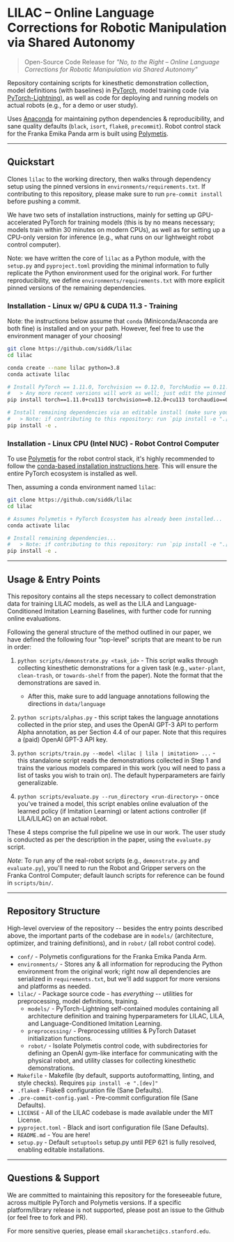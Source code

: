 # LILAC – Online Language Corrections for Robotic Manipulation via Shared Autonomy 

> Open-Source Code Release for 
> *"No, to the Right – Online Language Corrections for Robotic Manipulation via Shared Autonomy"* 

Repository containing scripts for kinesthetic demonstration collection, model definitions (with baselines) in 
[PyTorch](https://pytorch.org/), model training code 
(via [PyTorch-Lightning](https://pytorch-lightning.readthedocs.io/en/latest/)), as well as code for deploying and 
running models on actual robots (e.g., for a demo or user study).

Uses [Anaconda](https://www.anaconda.com/) for maintaining python dependencies & reproducibility, and sane quality 
defaults (`black`, `isort`, `flake8`, `precommit`). Robot control stack for the Franka Emika Panda arm is built 
using [Polymetis](https://facebookresearch.github.io/fairo/polymetis/).

---

## Quickstart

Clones `lilac` to the working directory, then walks through dependency setup using the pinned versions in
`environments/requirements.txt`. If contributing to this repository, please make sure to run `pre-commit install`
before pushing a commit.

We have two sets of installation instructions, mainly for setting up GPU-accelerated PyTorch for training models (this
is by no means necessary; models train within 30 minutes on modern CPUs), as well as for setting up a CPU-only version
for inference (e.g., what runs on our lightweight robot control computer). 

Note: we have written the core of `lilac` as a Python module, with the `setup.py` and `pyproject.toml` providing the 
minimal information to fully replicate the Python environment used for the original work. For further reproducibility,
we define `environments/requirements.txt` with more explicit pinned versions of the remaining dependencies.

### Installation - Linux w/ GPU & CUDA 11.3 - Training

Note: the instructions below assume that `conda` (Miniconda/Anaconda are both fine) is installed and on your path. 
However, feel free to use the environment manager of your choosing!

```bash
git clone https://github.com/siddk/lilac
cd lilac

conda create --name lilac python=3.8
conda activate lilac

# Install PyTorch == 1.11.0, Torchvision == 0.12.0, TorchAudio == 0.11.0 w/ CUDA Toolkit 11.3
#   > Any more recent versions will work as well; just edit the pinned versions in `requirements.txt`
pip install torch==1.11.0+cu113 torchvision==0.12.0+cu113 torchaudio==0.11.0 --extra-index-url https://download.pytorch.org/whl/cu113

# Install remaining dependencies via an editable install (make sure you're in the root of this repository!)
#   > Note: if contributing to this repository: run `pip install -e ".[dev]"` for black / flake8 / isort / pre-commit
pip install -e .
```

### Installation - Linux CPU (Intel NUC) - Robot Control Computer

To use [Polymetis](https://facebookresearch.github.io/fairo/polymetis/installation.html) for the robot control 
stack, it's highly recommended to follow the [conda-based installation instructions here](https://facebookresearch.github.io/fairo/polymetis/installation.html#from-anaconda).
This will ensure the entire PyTorch ecosystem is installed as well.

Then, assuming a conda environment named `lilac`:

```bash
git clone https://github.com/siddk/lilac
cd lilac

# Assumes Polymetis + PyTorch Ecosystem has already been installed...
conda activate lilac

# Install remaining dependencies...
#   > Note: if contributing to this repository: run `pip install -e ".[dev]"` for black / flake8 / isort / pre-commit
pip install -e .
```  

---

## Usage & Entry Points

This repository contains all the steps necessary to collect demonstration data for training LILAC models, as well as the
LILA and Language-Conditioned Imitation Learning Baselines, with further code for running online evaluations.

Following the general structure of the method outlined in our paper, we have defined the following four "top-level"
scripts that are meant to be run in order:

1. `python scripts/demonstrate.py <task_id>` - This script walks through collecting kinesthetic demonstrations for a given
    task (e.g., `water-plant`, `clean-trash`, or `towards-shelf` from the paper). Note the format that the demonstrations
    are saved in.
    + After this, make sure to add language annotations following the directions in `data/language`

2. `python scripts/alphas.py` - this script takes the language annotations collected in the prior step, and uses the
   OpenAI GPT-3 API to perform Alpha annotation, as per Section 4.4 of our paper. Note that this requires a (paid)
   OpenAI GPT-3 API key.

3. `python scripts/train.py --model <lilac | lila | imitation> ...` - this standalone script reads the demonstrations 
   collected in Step 1 and trains the various models compared in this work (you will need to pass a list of tasks you
   wish to train on). The default hyperparameters are fairly generalizable.
   
4. `python scripts/evaluate.py --run_directory <run-directory>` - once you've trained a model, this script enables online
    evaluation of the learned policy (if Imitation Learning) or latent actions controller (if LILA/LILAC) on an actual
    robot. 

These 4 steps comprise the full pipeline we use in our work. The user study is conducted as per the description in the
paper, using the `evaluate.py` script.

*Note*: To run any of the real-robot scripts (e.g., `demonstrate.py` and `evaluate.py`), you'll need to run the Robot
and Gripper servers on the Franka Control Computer; default launch scripts for reference can be found in `scripts/bin/`.

---

## Repository Structure

High-level overview of the repository -- besides the entry points described above, the important parts of the codebase
are in `models/` (architecture, optimizer, and training definitions), and in `robot/` (all robot control code).

+ `conf/` - Polymetis configurations for the Franka Emika Panda Arm.
+ `environments/` - Stores any & all information for reproducing the Python environment from the original work; right
                    now all dependencies are serialized in `requirements.txt`, but we'll add support for more versions
                    and platforms as needed. 
+ `lilac/` - Package source code - has *everything* -- utilities for preprocessing, model definitions, training.
    + `models/` - PyTorch-Lightning self-contained modules containing all architecture definition and training 
                  hyperparameters for LILAC, LILA, and Language-Conditioned Imitation Learning.
    + `preprocessing/` - Preprocessing utilities & PyTorch Dataset initialization functions.
    + `robot/` - Isolate Polymetis control code, with subdirectories for defining an OpenAI gym-like interface for 
                 communicating with the physical robot, and utility classes for collecting kinesthetic demonstrations.
+ `Makefile` - Makefile (by default, supports autoformatting, linting, and style checks). 
               Requires `pip install -e ".[dev]"`
+ `.flake8` - Flake8 configuration file (Sane Defaults).
+ `.pre-commit-config.yaml` - Pre-commit configuration file (Sane Defaults).
+ `LICENSE` - All of the LILAC codebase is made available under the MIT License. 
+ `pyproject.toml` - Black and isort configuration file (Sane Defaults).
+ `README.md` - You are here!
+ `setup.py` - Default `setuptools` setup.py until PEP 621 is fully resolved, enabling editable installations.

---

## Questions & Support

We are committed to maintaining this repository for the foreseeable future, across multiple PyTorch and Polymetis 
versions. If a specific platform/library release is not supported, please post an issue to the Github (or feel free to
fork and PR).

For more sensitive queries, please email `skaramcheti@cs.stanford.edu`.

